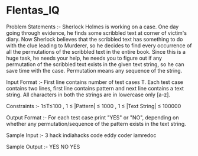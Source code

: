 # Flentas_IQ

Problem Statements :- 
Sherlock Holmes is working on a case. One day going through evidence, he finds some scribbled text at
corner of victim's diary. Now Sherlock believes that the scribbled text has something to do with the clue
leading to Murderer, so he decides to find every occurrence of all the permutations of the scribbled text in
the entire book. Since this is a huge task, he needs your help, he needs you to figure out if any permutation of
the scribbled text exists in the given text string, so he can save time with the case. Permutation means any
sequence of the string.

Input Format :- 
First line contains number of test cases T. Each test case contains two lines, first line contains pattern and
next line contains a text string. All characters in both the strings are in lowercase only [a-z].

Constraints :- 
1≤T≤100
, 1 ≤ |Pattern| ≤ 1000
, 1 ≤ |Text String| ≤ 100000

Output Format :- 
For each test case print "YES" or "NO", depending on whether any permutation/sequence of the pattern
exists in the text string.

Sample Input :- 
3
hack
indiahacks
code
eddy
coder
iamredoc

Sample Output :- 
YES
NO
YES
